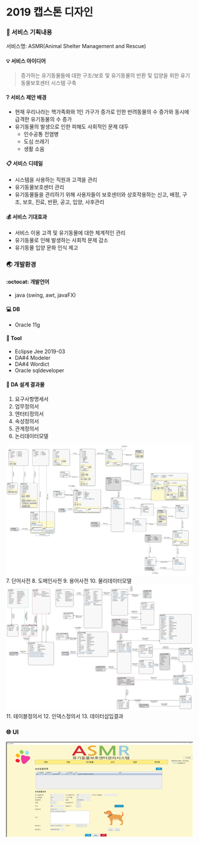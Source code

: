 
# 2019 캡스톤 디자인

### :iphone: 서비스 기획내용
서비스명: ASMR(Animal Shelter Management and Rescue)

#### :bulb: 서비스 아이디어
> 증가하는 유기동물들에 대한 구조/보호 및 유기동물의 반환 및 입양을 위한 유기동물보호센터 시스템 구축

#### :grey_question: 서비스 제안 배경
* 현재 우리나라는 핵가족화와 1인 가구가 증가로 인한 반려동물의 수 증가와 동시에 급격한 유기동물의 수 증가
* 유기동물의 발생으로 인한 피해도 사회적인 문제 대두
	- 인수공통 전염병
	- 도심 쓰레기
	- 생활 소음

#### :clipboard: 서비스 디테일
* 시스템을 사용하는 직원과 고객을 관리
* 유기동물보호센터 관리 
* 유기동물들을 관리하기 위해 사용자들이 보호센터와 상호작용하는 신고, 배정, 구조, 보호, 진료, 반환, 공고, 입양, 사후관리

#### :moneybag: 서비스 기대효과
* 서비스 이용 고객 및 유기동물에 대한 체계적인 관리
* 유기동물로 인해 발생하는 사회적 문제 감소
* 유기동물 입양 문화 인식 제고

### :earth_asia: 개발환경

#### :octocat: 개발언어
 - java (swing, awt, javaFX)

#### :computer: DB
 - Oracle 11g

#### :wrench: Tool
 - Eclipse Jee 2019-03
 - DA#4 Modeler
 - DA#4 Wordict
 - Oracle sqldeveloper

#### :checkered_flag: DA 설계 결과물
 1. 요구사항명세서
 2. 업무정의서
 3. 엔터티정의서
 4. 속성정의서
 5. 관계정의서
 6. 논리데이터모델
 <img src="./DA_Result/6_논리데이터모델.jpg" width="600" />
 7. 단어사전
 8. 도메인사전
 9. 용어사전
 10. 물리데이터모델
<img src="./DA_Result/10_물리데이터모델.jpg" width="600" />
 11. 테이블정의서
 12. 인덱스정의서
 13. 데이터삽입결과

### :globe_with_meridians: UI

<img src="./images/readme/aban_ani_search.png" width="600" />